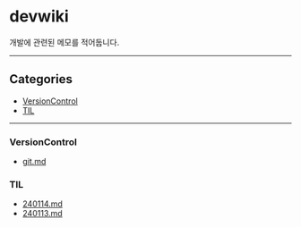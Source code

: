 # devwiki

개발에 관련된 메모를 적어둡니다.

---

<!-- sitemap start -->

## Categories

* [VersionControl](#versioncontrol)
* [TIL](#til)

---

### VersionControl

- [git.md](VersionControl/git.md)

### TIL

- [240114.md](TIL/240114.md)
- [240113.md](TIL/240113.md)

<!-- sitemap end -->